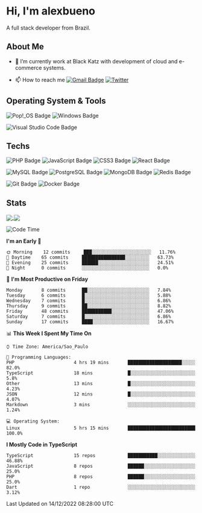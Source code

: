 # Hi, I'm alexbueno

A full stack developer from Brazil.

## About Me

- 🌱 I’m currently work at Black Katz with development of cloud and e-commerce systems.

- 📫 How to reach me [![Gmail Badge](https://img.shields.io/badge/-gmail-c14438?style=for-the-badge&logo=Gmail&logoColor=ffffff)](mailto:alexsandrofbueno@gmail.com) [![Twitter](https://img.shields.io/badge/twitter-1DA1F2.svg?style=for-the-badge&logo=twitter&logoColor=ffffff)](https://twitter.com/Alex_Bueno_7)

## Operating System & Tools

![Pop!_OS Badge](https://img.shields.io/badge/Pop!__OS-48B9C7?logo=popos&logoColor=fff&style=flat)
![Windows Badge](https://img.shields.io/badge/Windows-0078D6?logo=windows&logoColor=fff&style=flat)

![Visual Studio Code Badge](https://img.shields.io/badge/Visual%20Studio%20Code-007ACC?logo=visualstudiocode&logoColor=fff&style=flat)

## Techs

![PHP Badge](https://img.shields.io/badge/PHP-777BB4?logo=php&logoColor=fff&style=flat)
![JavaScript Badge](https://img.shields.io/badge/JavaScript-F7DF1E?logo=javascript&logoColor=000&style=flat)
![CSS3 Badge](https://img.shields.io/badge/CSS3-1572B6?logo=css3&logoColor=fff&style=flat)
![React Badge](https://img.shields.io/badge/React-61DAFB?logo=react&logoColor=000&style=flat)

![MySQL Badge](https://img.shields.io/badge/MySQL-4479A1?logo=mysql&logoColor=fff&style=flat)
![PostgreSQL Badge](https://img.shields.io/badge/PostgreSQL-4169E1?logo=postgresql&logoColor=fff&style=flat)
![MongoDB Badge](https://img.shields.io/badge/MongoDB-47A248?logo=mongodb&logoColor=fff&style=flat)
![Redis Badge](https://img.shields.io/badge/Redis-DC382D?logo=redis&logoColor=fff&style=flat)

![Git Badge](https://img.shields.io/badge/Git-F05032?logo=git&logoColor=fff&style=flat)
![Docker Badge](https://img.shields.io/badge/Docker-2496ED?logo=docker&logoColor=fff&style=flat)


## Stats

<a href="https://github.com/anuraghazra/github-readme-stats">
  <img align="center" src="https://github-readme-stats.vercel.app/api?username=alexbueno7&hide=contribs,prs&show_icons=true&theme=radical" />
</a>
<a href="https://github.com/anuraghazra/convoychat">
  <img align="center" src="https://github-readme-stats.vercel.app/api/top-langs/?username=alexbueno7" />
</a>

<!--START_SECTION:waka-->
![Code Time](http://img.shields.io/badge/Code%20Time-656%20hrs%2051%20mins-blue)

**I'm an Early 🐤** 

```text
🌞 Morning    12 commits     ███░░░░░░░░░░░░░░░░░░░░░░   11.76% 
🌆 Daytime    65 commits     ████████████████░░░░░░░░░   63.73% 
🌃 Evening    25 commits     ██████░░░░░░░░░░░░░░░░░░░   24.51% 
🌙 Night      0 commits      ░░░░░░░░░░░░░░░░░░░░░░░░░   0.0%

```
📅 **I'm Most Productive on Friday** 

```text
Monday       8 commits      ██░░░░░░░░░░░░░░░░░░░░░░░   7.84% 
Tuesday      6 commits      █░░░░░░░░░░░░░░░░░░░░░░░░   5.88% 
Wednesday    7 commits      █░░░░░░░░░░░░░░░░░░░░░░░░   6.86% 
Thursday     9 commits      ██░░░░░░░░░░░░░░░░░░░░░░░   8.82% 
Friday       48 commits     ███████████░░░░░░░░░░░░░░   47.06% 
Saturday     7 commits      █░░░░░░░░░░░░░░░░░░░░░░░░   6.86% 
Sunday       17 commits     ████░░░░░░░░░░░░░░░░░░░░░   16.67%

```


📊 **This Week I Spent My Time On** 

```text
⌚︎ Time Zone: America/Sao_Paulo

💬 Programming Languages: 
PHP                      4 hrs 19 mins       ████████████████████░░░░░   82.0% 
TypeScript               18 mins             █░░░░░░░░░░░░░░░░░░░░░░░░   5.8% 
Other                    13 mins             █░░░░░░░░░░░░░░░░░░░░░░░░   4.23% 
JSON                     12 mins             █░░░░░░░░░░░░░░░░░░░░░░░░   4.07% 
Markdown                 3 mins              ░░░░░░░░░░░░░░░░░░░░░░░░░   1.24%

💻 Operating System: 
Linux                    5 hrs 15 mins       █████████████████████████   100.0%

```

**I Mostly Code in TypeScript** 

```text
TypeScript               15 repos            ███████████░░░░░░░░░░░░░░   46.88% 
JavaScript               8 repos             ██████░░░░░░░░░░░░░░░░░░░   25.0% 
PHP                      8 repos             ██████░░░░░░░░░░░░░░░░░░░   25.0% 
Dart                     1 repo              ░░░░░░░░░░░░░░░░░░░░░░░░░   3.12%

```



 Last Updated on 14/12/2022 08:28:00 UTC
<!--END_SECTION:waka-->

